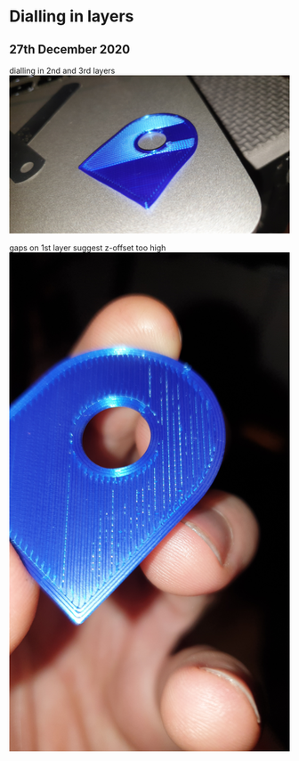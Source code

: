 # Dialling in layers
## 27th December 2020
dialling in 2nd and 3rd layers
![dialling in layers](/images/2020/December/27/dialling-in-layers.jpg)



gaps on 1st layer suggest z-offset too high
![gaps on 1st layer](/images/2020/December/27/gaps-on-1st-layer.jpg)



